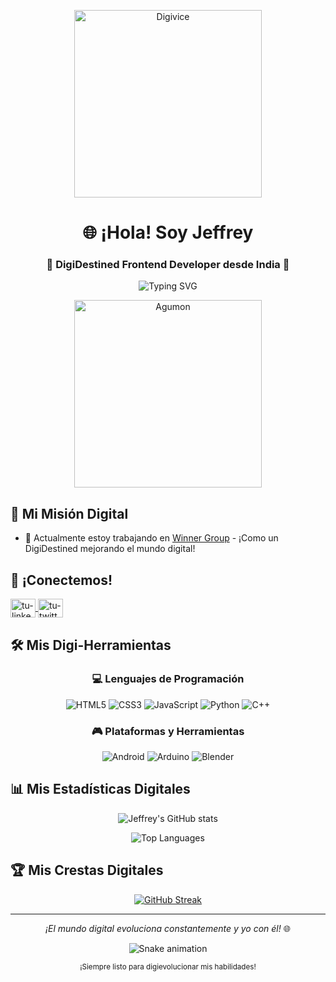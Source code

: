 <p align="center">
  <img src="https://raw.githubusercontent.com/jeff07k/jeff07k/main/digivice.png" width="300" alt="Digivice"/>
</p>

<h1 align="center">🌐 ¡Hola! Soy Jeffrey</h1>
<h3 align="center">🚀 DigiDestined Frontend Developer desde India 🚀</h3>

<p align="center">
  <img src="https://readme-typing-svg.demolab.com?font=Roboto+Mono&weight=600&size=22&duration=4000&color=2471B3&center=true&vCenter=true&width=500&lines=Frontend+Developer;En+búsqueda+de+los+mejores+digicódigos;¡Digitalizando+el+mundo+web!" alt="Typing SVG" />
</p>

<div align="center">
  <img src="https://i.pinimg.com/originals/17/df/01/17df01ace6a14d6b505480dab5860a86.png" width="300" alt="Agumon"/>
</div>

## 🎯 Mi Misión Digital

- 🔭 Actualmente estoy trabajando en [Winner Group](https://winnergroup.com/) - ¡Como un DigiDestined mejorando el mundo digital!

## 📡 ¡Conectemos!

<p align="left">
  <a href="https://linkedin.com/in/tu-perfil" target="blank">
    <img align="center" src="https://raw.githubusercontent.com/rahuldkjain/github-profile-readme-generator/master/src/images/icons/Social/linked-in-alt.svg" alt="tu-linkedin" height="30" width="40" />
  </a>
  <a href="https://twitter.com/tu-usuario" target="blank">
    <img align="center" src="https://raw.githubusercontent.com/rahuldkjain/github-profile-readme-generator/master/src/images/icons/Social/twitter.svg" alt="tu-twitter" height="30" width="40" />
  </a>
</p>

## 🛠️ Mis Digi-Herramientas

<div align="center">

### 💻 Lenguajes de Programación
![HTML5](https://img.shields.io/badge/HTML5-%23E34F26.svg?style=for-the-badge&logo=html5&logoColor=white)
![CSS3](https://img.shields.io/badge/CSS3-%231572B6.svg?style=for-the-badge&logo=css3&logoColor=white)
![JavaScript](https://img.shields.io/badge/JavaScript-%23F7DF1E.svg?style=for-the-badge&logo=javascript&logoColor=black)
![Python](https://img.shields.io/badge/Python-%233776AB.svg?style=for-the-badge&logo=python&logoColor=white)
![C++](https://img.shields.io/badge/C++-%2300599C.svg?style=for-the-badge&logo=c%2B%2B&logoColor=white)

### 🎮 Plataformas y Herramientas
![Android](https://img.shields.io/badge/Android-%233DDC84.svg?style=for-the-badge&logo=android&logoColor=white)
![Arduino](https://img.shields.io/badge/Arduino-%2300979D.svg?style=for-the-badge&logo=arduino&logoColor=white)
![Blender](https://img.shields.io/badge/Blender-%23F5792A.svg?style=for-the-badge&logo=blender&logoColor=white)

</div>

## 📊 Mis Estadísticas Digitales

<div align="center">
  
![Jeffrey's GitHub stats](https://github-readme-stats.vercel.app/api?username=jeff07k&show_icons=true&theme=default&border_color=2471B3&bg_color=30,0d0d0d,1a1a2e&title_color=2471B3&text_color=ffffff&icon_color=FF9C00)
  
![Top Languages](https://github-readme-stats.vercel.app/api/top-langs/?username=jeff07k&layout=compact&theme=default&border_color=2471B3&bg_color=30,0d0d0d,1a1a2e&title_color=2471B3&text_color=ffffff)

</div>

## 🏆 Mis Crestas Digitales

<div align="center">
  
[![GitHub Streak](https://streak-stats.demolab.com?user=jeff07k&theme=blueberry&border=2471B3&background=0D0D0D&ring=FF9C00&fire=FF9C00&currStreakNum=FFFFFF&sideNums=FFFFFF&currStreakLabel=FFFFFF&sideLabels=FFFFFF&dates=FFFFFF)](https://git.io/streak-stats)

</div>

---

<p align="center">
  <i>¡El mundo digital evoluciona constantemente y yo con él!</i> 🌐
</p>

<div align="center">
  
![Snake animation](https://github.com/jeff07k/jeff07k/blob/output/github-contribution-grid-snake.svg)

</div>

<p align="center">
  <sub>¡Siempre listo para digievolucionar mis habilidades!</sub>
</p>

